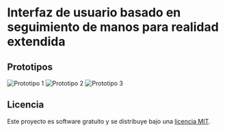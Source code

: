 # Interfaz de usuario basado en seguimiento de manos para realidad extendida

## Prototipos

![Prototipo 1](interfaz-creador-objetos.gif)
![Prototipo 2](interfaz-habitacion.gif)
![Prototipo 3](ruta/al/gif3.gif)

## Licencia

Este proyecto es software gratuito y se distribuye bajo una [licencia MIT](LICENSE).

